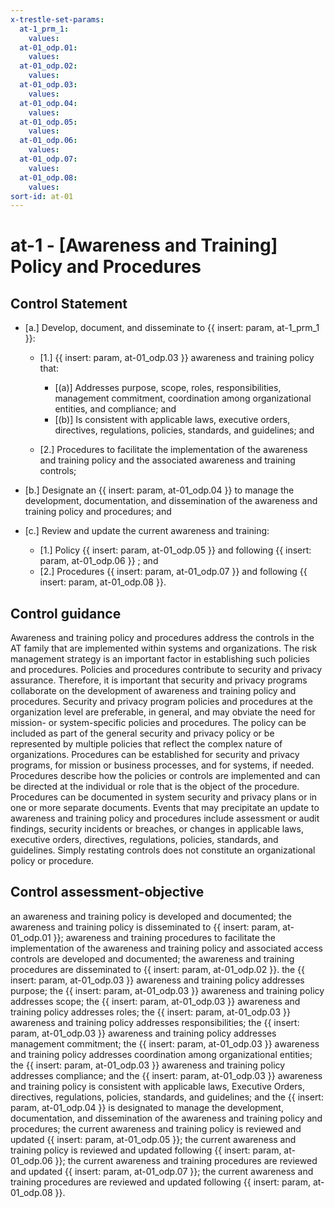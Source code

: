 ```yaml
---
x-trestle-set-params:
  at-1_prm_1:
    values:
  at-01_odp.01:
    values:
  at-01_odp.02:
    values:
  at-01_odp.03:
    values:
  at-01_odp.04:
    values:
  at-01_odp.05:
    values:
  at-01_odp.06:
    values:
  at-01_odp.07:
    values:
  at-01_odp.08:
    values:
sort-id: at-01
---
```


# at-1 - \[Awareness and Training\] Policy and Procedures

## Control Statement

- \[a.\] Develop, document, and disseminate to {{ insert: param, at-1_prm_1 }}:

  - \[1.\] {{ insert: param, at-01_odp.03 }} awareness and training policy that:

    - \[(a)\] Addresses purpose, scope, roles, responsibilities, management commitment, coordination among organizational entities, and compliance; and
    - \[(b)\] Is consistent with applicable laws, executive orders, directives, regulations, policies, standards, and guidelines; and

  - \[2.\] Procedures to facilitate the implementation of the awareness and training policy and the associated awareness and training controls;

- \[b.\] Designate an {{ insert: param, at-01_odp.04 }} to manage the development, documentation, and dissemination of the awareness and training policy and procedures; and

- \[c.\] Review and update the current awareness and training:

  - \[1.\] Policy {{ insert: param, at-01_odp.05 }} and following {{ insert: param, at-01_odp.06 }} ; and
  - \[2.\] Procedures {{ insert: param, at-01_odp.07 }} and following {{ insert: param, at-01_odp.08 }}.

## Control guidance

Awareness and training policy and procedures address the controls in the AT family that are implemented within systems and organizations. The risk management strategy is an important factor in establishing such policies and procedures. Policies and procedures contribute to security and privacy assurance. Therefore, it is important that security and privacy programs collaborate on the development of awareness and training policy and procedures. Security and privacy program policies and procedures at the organization level are preferable, in general, and may obviate the need for mission- or system-specific policies and procedures. The policy can be included as part of the general security and privacy policy or be represented by multiple policies that reflect the complex nature of organizations. Procedures can be established for security and privacy programs, for mission or business processes, and for systems, if needed. Procedures describe how the policies or controls are implemented and can be directed at the individual or role that is the object of the procedure. Procedures can be documented in system security and privacy plans or in one or more separate documents. Events that may precipitate an update to awareness and training policy and procedures include assessment or audit findings, security incidents or breaches, or changes in applicable laws, executive orders, directives, regulations, policies, standards, and guidelines. Simply restating controls does not constitute an organizational policy or procedure.

## Control assessment-objective

an awareness and training policy is developed and documented;
the awareness and training policy is disseminated to {{ insert: param, at-01_odp.01 }};
awareness and training procedures to facilitate the implementation of the awareness and training policy and associated access controls are developed and documented;
the awareness and training procedures are disseminated to {{ insert: param, at-01_odp.02 }}.
the {{ insert: param, at-01_odp.03 }} awareness and training policy addresses purpose;
the {{ insert: param, at-01_odp.03 }} awareness and training policy addresses scope;
the {{ insert: param, at-01_odp.03 }} awareness and training policy addresses roles;
the {{ insert: param, at-01_odp.03 }} awareness and training policy addresses responsibilities;
the {{ insert: param, at-01_odp.03 }} awareness and training policy addresses management commitment;
the {{ insert: param, at-01_odp.03 }} awareness and training policy addresses coordination among organizational entities;
the {{ insert: param, at-01_odp.03 }} awareness and training policy addresses compliance; and
the {{ insert: param, at-01_odp.03 }} awareness and training policy is consistent with applicable laws, Executive Orders, directives, regulations, policies, standards, and guidelines; and
the {{ insert: param, at-01_odp.04 }} is designated to manage the development, documentation, and dissemination of the awareness and training policy and procedures;
the current awareness and training policy is reviewed and updated {{ insert: param, at-01_odp.05 }};
the current awareness and training policy is reviewed and updated following {{ insert: param, at-01_odp.06 }};
the current awareness and training procedures are reviewed and updated {{ insert: param, at-01_odp.07 }};
the current awareness and training procedures are reviewed and updated following {{ insert: param, at-01_odp.08 }}.
